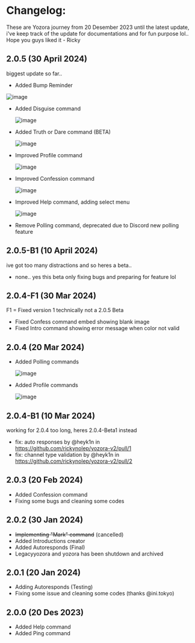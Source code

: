 # Changelog:
These are Yozora journey from 20 Desember 2023 until the latest update, i've keep track of the update for documentations and for fun purpose lol.. Hope you guys liked it - Ricky
## 2.0.5 (30 April 2024)
biggest update so far..

- Added Bump Reminder
  
![image](https://github.com/rickynolep/Yozora/assets/94543253/d5e892a3-e463-426d-8775-add0c6ea2eb3)
- Added Disguise command

  ![image](https://github.com/rickynolep/Yozora/assets/94543253/269d53f3-fef5-4558-9fe0-54ba59a9a6d7)
- Added Truth or Dare command (BETA)

  ![image](https://github.com/rickynolep/Yozora/assets/94543253/2a66b990-c700-42d9-9c8a-0e53fbeaabf3)
- Improved Profile command
  
  ![image](https://github.com/rickynolep/Yozora/assets/94543253/6627d71b-c7a8-4943-add1-513f1133b3dc)

- Improved Confession command

  ![image](https://github.com/rickynolep/Yozora/assets/94543253/29dbc123-0ae5-46ce-8679-cd41927fa950)
- Improved Help command, adding select menu

  ![image](https://github.com/rickynolep/Yozora/assets/94543253/fd02a779-7853-4afa-b432-c3bca56a4f31)
- Remove Polling command, deprecated due to Discord new polling feature

## 2.0.5-B1 (10 April 2024)
ive got too many distractions and so heres a beta..
- none.. yes this beta only fixing bugs and preparing for feature lol

## 2.0.4-F1 (30 Mar 2024)
F1 = Fixed version 1
technically not a 2.0.5 Beta
- Fixed Confess command embed showing blank image
- Fixed Intro command showing error message when color not valid

## 2.0.4 (20 Mar 2024)
- Added Polling commands
  
   ![image](https://github.com/rickynolep/yozora-v2/assets/94543253/646534b5-9672-4db0-95d9-0ea14b9abe3d)
- Added Profile commands
  
   ![image](https://github.com/rickynolep/yozora-v2/assets/94543253/9fb40495-8cf3-44f0-918e-9a62a31497ab)

## 2.0.4-B1 (10 Mar 2024)
working for 2.0.4 too long, heres 2.0.4-Beta1 instead

- fix: auto responses by @heyk1n in https://github.com/rickynolep/yozora-v2/pull/1
- fix: channel type validation by @heyk1n in https://github.com/rickynolep/yozora-v2/pull/2

## 2.0.3 (20 Feb 2024)
- Added Confession command
- Fixing some bugs and cleaning some codes

## 2.0.2 (30 Jan 2024)
- ~~Implementing "Mark" command~~ (cancelled)
- Added Introductions creator
- Added Autoresponds (Final)
- Legacyyozora and yozora has been shutdown and archived

## 2.0.1 (20 Jan 2024)
- Adding Autoresponds (Testing)
- Fixing some issue and cleaning some codes (thanks @ini.tokyo)

## 2.0.0 (20 Des 2023)
- Added Help command
- Added Ping command
